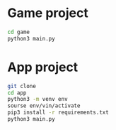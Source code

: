 # Game project

```sh
cd game
python3 main.py
```

# App project

```sh
git clone
cd app
python3 -m venv env
sourse env/vin/activate
pip3 install -r requirements.txt
python3 main.py
```